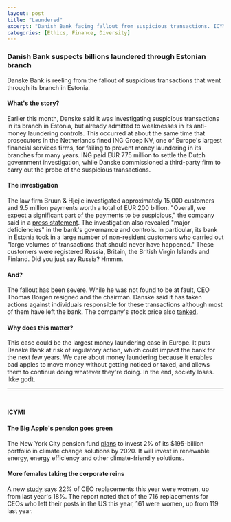 ```yaml
---
layout: post
title: "Laundered"
excerpt: "Danish Bank facing fallout from suspicious transactions. ICYMI, NYC pension goes green, and CEO girl power."
categories: [Ethics, Finance, Diversity]
---
```


### Danish Bank suspects billions laundered through Estonian branch

Danske Bank is reeling from the fallout of suspicious transactions that went through its branch in Estonia.

#### What's the story?

Earlier this month, Danske said it was investigating suspicious transactions in its branch in Estonia, but already admitted to weaknesses in its anti-money laundering controls.  This occurred at about the same time that prosecutors in the Netherlands fined ING Groep NV, one of Europe's largest financial services firms, for failing to prevent money laundering in its branches for many years. ING paid EUR 775 million to settle the Dutch government investigation, while Danske commissioned a third-party firm to carry out the probe of the suspicious transactions.  

#### The investigation

The law firm Bruun & Hjejle investigated approximately 15,000 customers and 9.5 million payments worth a total of EUR 200 billion. "Overall, we expect a significant part of the payments to be suspicious," the company said in a <a href="https://danskebank.com/news-and-insights/news-archive/press-releases/2018/pr19092018" target="_blank">press statement</a>. The investigation also revealed "major deficiencies" in the bank's governance and controls. In particular, its bank in Estonia took in a large number of non-resident customers who carried out "large volumes of transactions that should never have happened." These customers were registered Russia, Britain, the British Virgin Islands and Finland. Did you just say Russia? Hmmm.

#### And?

The fallout has been severe. While he was not found to be at fault, CEO Thomas Borgen resigned and the chairman. Danske said it has taken actions against individuals responsible for these transactions although most of them have left the bank. The company's stock price also <a href="https://www.reuters.com/article/us-danske-bank-moneylaundering/danske-bank-ceo-quits-in-234-billion-money-laundering-scandal-idUSKCN1LZ0QX" target="_blank">tanked</a>.

#### Why does this matter?

This case could be the largest money laundering case in Europe. It puts Danske Bank at risk of  regulatory action, which could impact the bank for the next few years. We care about money laundering  because it enables bad apples to move money without getting noticed or taxed, and allows them to continue doing whatever they're doing. In the end, society loses. Ikke godt.

* * *
<br />

**ICYMI**

#### **The Big Apple's pension goes green**

The New York City pension fund <a href="https://www1.nyc.gov/office-of-the-mayor/news/469-18/mayor-comptroller-pension-fund-goal-invest-4-billion-climate-change-solutions" target="_blank">plans</a> to invest 2% of its $195-billion portfolio in climate change solutions by 2020. It will invest in renewable energy, energy efficiency and other climate-friendly solutions.

#### **More females taking the corporate reins**

A new <a href="http://www.challengergray.com/press/press-releases/august-2018-ceo-report-154-ceos-out-22-percent-new-ceos-are-women" target="_blank">study</a> says 22% of CEO replacements this year were women, up from last year's 18%. The report noted that of the 716 replacements for CEOs who left their posts in the US this year, 161 were women, up from 119 last year.
